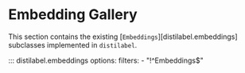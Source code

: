 # Embedding Gallery

This section contains the existing [`Embeddings`][distilabel.embeddings] subclasses implemented in `distilabel`.

::: distilabel.embeddings
    options:
        filters:
        - "!^Embeddings$"